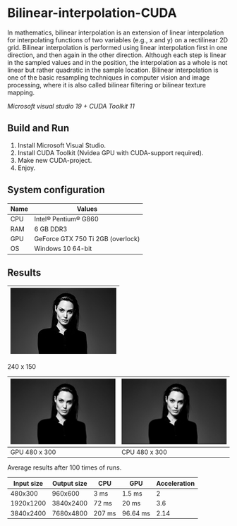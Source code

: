 # Bilinear-interpolation-CUDA
In mathematics, bilinear interpolation is an extension of linear interpolation for interpolating functions of two variables (e.g., x and y) on a rectilinear 2D grid.
Bilinear interpolation is performed using linear interpolation first in one direction, and then again in the other direction. Although each step is linear in the sampled values and in the position, the interpolation as a whole is not linear but rather quadratic in the sample location.
Bilinear interpolation is one of the basic resampling techniques in computer vision and image processing, where it is also called bilinear filtering or bilinear texture mapping.

*Microsoft visual studio 19 +  CUDA Toolkit 11*

Build and Run
-------------

1. Install Microsoft Visual Studio.
2. Install CUDA Toolkit (Nvidea GPU with CUDA-support required).
3. Make new CUDA-project.
4. Enjoy.

## System configuration

| Name  | Values  |
|-------|---------|
| CPU  | Intel® Pentium® G860 |
| RAM  | 6 GB DDR3 |
| GPU  | GeForce GTX 750 Ti 2GB (overlock) |
| OS   | Windows 10 64-bit  |

## Results

<img src="https://github.com/VladislavPVI/Bilinear-interpolation-CUDA/blob/master/DOC/angelina4.jpg" /> |
------------ |
240 x 150

<img src="https://github.com/VladislavPVI/Bilinear-interpolation-CUDA/blob/master/DOC/GPUoutAngelina.jpg" /> | <img src="https://github.com/VladislavPVI/Bilinear-interpolation-CUDA/blob/master/DOC/CPUoutAngelina.jpg" />
------------ | ------------- 
GPU 480 x 300 | CPU 480 x 300

Average results after 100 times of runs.

|    Input size  |   Output size |          CPU        |         GPU       | Acceleration |
|-------------|-|--------------------|-------------------|--------------|
| 480x300   | 960x600 |3 ms               | 1.5 ms            |    2      |
| 1920x1200   | 3840x2400 |72 ms               | 20 ms            |    3.6      |
| 3840x2400   | 7680x4800 |207 ms              | 96.64 ms             |    2.14      |
